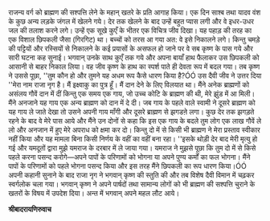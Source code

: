 राजन्य वर्ग को ब्राह्मण की सश्पत्ति लेने के महान् खतरे के प्रति आगाह किया। एक दिन साश्ब तथा यादव वंश के कुछ अन्य लड़के जंगल में खेलने गये। देर तक खेलने के बाद उन्हें बहुत प्यास लगी और वे इधर-उधर जल की तलाश करने लगे। उन्हें एक सूखे कुएँ के भीतर एक विचित्र जीव दिखा। यह पहाड़ की तरह का एक विशाल छिपकली जैसा (गिरगिट) था। बच्चों को तरस आ गया अत: वे इसे निकालने लगे। किन्तु चमड़े की पट्टियों और रस्सियों से निकालने के कई प्रयासों के असफल हो जाने पर वे सब कृष्ण के पास गये और सारी घटना कह सुनाई। भगवान् उनके साथ कुएँ तक गये और अपना बायाँ हाथ फैलाकर उस छिपकली को आसानी से बाहर निकाल लिया। वह जीव कृष्ण के हाथ का स्पर्श पाते ही देवता रूप में बदल गया। तब कृष्ण ने उससे पूछा, ''तुम कौन हो और तुमने यह अधम रूप कैसे धारण किया है?ÓÓ उस दैवी जीव ने उत्तर दिया ''मेरा नाम राजा नृग है। मैं इक्ष्वाकु का पुत्र हूँ। मैं दान देने के लिए विलयात था। मैंने अनेक ब्राह्मणों को असंलय गौवें दान में दीं किन्तु एक समय एक गाय, जो उच्च कोटि के ब्राह्मण की थी, मेरे झुंड में आ मिली। मैंने अनजाने यह गाय एक अन्य ब्राह्मण को दान में दे दी। जब गाय के पहले वाले स्वामी ने दूसरे ब्राह्मण को यह गाय ले जाते देखा तो उसने अपनी गाय माँगी और दूसरे ब्राह्मण से झगडऩे लगा। कुछ देर तक झगड़ते रहने के बाद वे मेरे पास आये और मैंने उन दोनों से कहा कि इस एक गाय के बदले तुम लोग एक लाख गौवें ले लो और अनजान में हुए मेरे अपराध को क्षमा कर दो। किन्तु दो में से किसी भी ब्राह्मण ने मेरा प्रस्ताव स्वीकार नहीं किया और यह मामला बिना किसी निर्णय के वहीं का वहीं बना रहा। ''इसके थोड़ी देर बाद मेरी मृत्यु हो गई और यमदूतों द्वारा मुझे यमराज के दरबार में ले जाया गया। यमराज ने मुझसे पूछा कि तुम दो में से किसे पहले करना पसन्द करोगे—अपने पापों के परिणामों को भोगना या अपने पुण्य कर्मों का फल भोगना। मैंने पापों के परिणामों को पहले भोगना पसन्द किया और इस तरह मैंने छिपकली का रूप धारण किया।ÓÓ अपनी कहानी सुनाने के बाद राजा नृग ने भगवान् कृष्ण की स्तुति की और तब विशेष दैवी विमान में चढ़कर स्वर्गलोक चला गया। भगवान् कृष्ण ने अपने पार्षदों तथा सामान्य लोगों को भी ब्राह्मण की सश्पत्ति चुराने के खतरों के विषय में उपदेश दिया। अन्त में भगवान् अपने महल लौट आये।  

**श्रीबादरायणिरुवाच** 